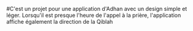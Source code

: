 #C'est un projet pour une application d'Adhan avec un design simple et léger. Lorsqu'il est presque l'heure de l'appel à la prière, l'application affiche également la direction de la Qiblah

